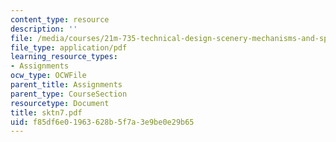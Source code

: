 ```yaml
---
content_type: resource
description: ''
file: /media/courses/21m-735-technical-design-scenery-mechanisms-and-special-effects-spring-2004/f85df6e01963628b5f7a3e9be0e29b65_sktn7.pdf
file_type: application/pdf
learning_resource_types:
- Assignments
ocw_type: OCWFile
parent_title: Assignments
parent_type: CourseSection
resourcetype: Document
title: sktn7.pdf
uid: f85df6e0-1963-628b-5f7a-3e9be0e29b65
---
```

